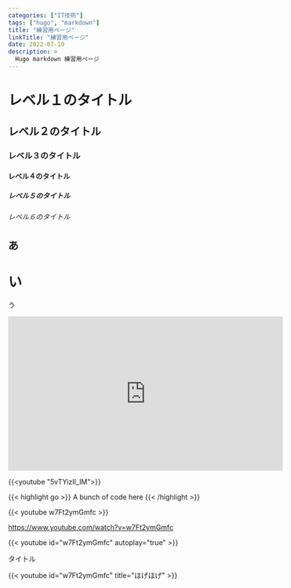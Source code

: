 ```yaml
---
categories: ["IT技術"]
tags: ["hugo", "markdown"]
title: "練習用ページ"
linkTitle: "練習用ページ"
date: 2022-07-10
description: >
  Hugo markdown 練習用ページ
---
```


# レベル１のタイトル
## レベル２のタイトル
### レベル３のタイトル
#### レベル４のタイトル
##### レベル５のタイトル
###### レベル６のタイトル

あ
-
い
=
う
<iframe width="560" height="315" src="https://www.youtube.com/embed/5vTYizII_lM" frameborder="0" allow="accelerometer; autoplay; clipboard-write; encrypted-media; gyroscope; picture-in-picture" allowfullscreen></iframe>


{{<youtube "5vTYizII_lM">}}


{{< highlight go >}} A bunch of code here {{< /highlight >}}

{{< youtube w7Ft2ymGmfc >}}



https://www.youtube.com/watch?v=w7Ft2ymGmfc


{{< youtube id="w7Ft2ymGmfc" autoplay="true" >}}


タイトル

{{< youtube id="w7Ft2ymGmfc" title="ほげほげ" >}}